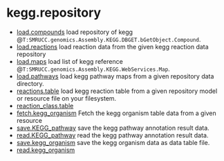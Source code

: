 ﻿# kegg.repository



+ [load.compounds](kegg.repository/load.compounds.1) load repository of kegg @``T:SMRUCC.genomics.Assembly.KEGG.DBGET.bGetObject.Compound``.
+ [load.reactions](kegg.repository/load.reactions.1) load reaction data from the given kegg reaction data repository
+ [load.maps](kegg.repository/load.maps.1) load list of kegg reference @``T:SMRUCC.genomics.Assembly.KEGG.WebServices.Map``.
+ [load.pathways](kegg.repository/load.pathways.1) load kegg pathway maps from a given repository data directory.
+ [reactions.table](kegg.repository/reactions.table.1) load kegg reaction table from a given repository model or resource file on your filesystem.
+ [reaction_class.table](kegg.repository/reaction_class.table.1) 
+ [fetch.kegg_organism](kegg.repository/fetch.kegg_organism.1) Fetch the kegg organism table data from a given resource
+ [save.KEGG_pathway](kegg.repository/save.KEGG_pathway.1) save the kegg pathway annotation result data.
+ [read.KEGG_pathway](kegg.repository/read.KEGG_pathway.1) read the kegg pathway annotation result data.
+ [save.kegg_organism](kegg.repository/save.kegg_organism.1) save the kegg organism data as data table file.
+ [read.kegg_organism](kegg.repository/read.kegg_organism.1) 
